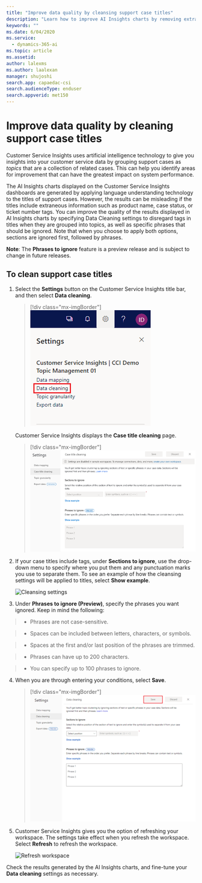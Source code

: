 ```yaml
---
title: "Improve data quality by cleansing support case titles​"
description: "Learn how to improve AI Insights charts by removing extraneous tags in support case titles."
keywords: ""
ms.date: 6/04/2020
ms.service:
  - dynamics-365-ai
ms.topic: article
ms.assetid:
author: lalexms
ms.author: laalexan
manager: shujoshi
search.app: capaedac-csi
search.audienceType: enduser
search.appverid: met150
---
```


# Improve data quality by cleaning support case titles

Customer Service Insights uses artificial intelligence technology to give you insights into your customer service data by grouping support cases as *topics* that are a collection of related cases. This can help you identify areas for improvement that can have the greatest impact on system performance.

The AI Insights charts displayed on the Customer Service Insights dashboards are generated by applying language understanding technology to the titles of support cases. However, the results can be misleading if the titles include extraneous information such as product name, case status, or ticket number tags. You can improve the quality of the results displayed in AI Insights charts by specifying Data Cleaning settings to disregard tags in titles when they are grouped into topics, as well as specific phrases that should be ignored. Note that when you choose to apply both options, sections are ignored first, followed by phrases.

**Note**: The **Phrases to ignore** feature is a preview release and is subject to change in future releases.

## To clean support case titles

1. Select the **Settings** button on the Customer Service Insights title bar, and then select **Data cleaning**.

   > [!div class="mx-imgBorder"]
   > ![Data cleaning](media/data-cleaning-setting.png "Data cleaning setting page")

   Customer Service Insights displays the **Case title cleaning** page.

   > [!div class="mx-imgBorder"]
   > ![Case title cleaning page](media/case-title-cleaning.png "Case title cleaning page")
   

2. If your case titles include tags, under **Sections to ignore**, use the drop-down menu to specify where you put them and any punctuation marks you use to separate them. To see an example of how the cleansing settings will be applied to titles, select **Show example**.

   ![Cleansing settings](media/cleansing-settings.png)

   

3. Under **Phrases to ignore (Preview)**, specify the phrases you want ignored. Keep in mind the following:
>- Phrases are not case-sensitive.  

>- Spaces can be included between letters, characters, or symbols.  

>- Spaces at the first and/or last position of the phrases are trimmed.  

>- Phrases can have up to 200 characters. 
 
>- You can specify up to 100 phrases to ignore.

4. When you are through entering your conditions, select **Save**.

   > [!div class="mx-imgBorder"]
   > ![Save cleaning settings](media/save-cleaning-settings.png "Save cleaning settings")
   
   
5. Customer Service Insights gives you the option of refreshing your workspace. The settings take effect when you refresh the workspace. Select **Refresh** to refresh the workspace.

   ![Refresh workspace](media/refresh-workspace-bar.png)

Check the results generated by the AI Insights charts, and fine-tune your **Data cleaning** settings as necessary.
